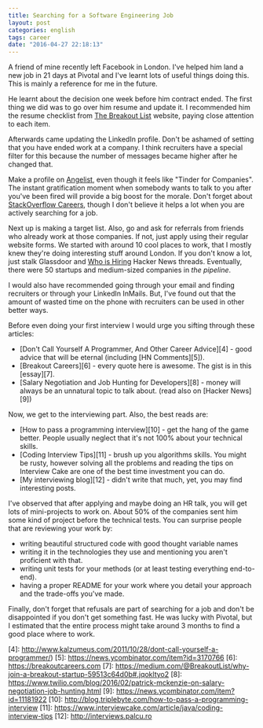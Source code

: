```yaml
---
title: Searching for a Software Engineering Job
layout: post
categories: english
tags: career
date: "2016-04-27 22:18:13"
---
```


A friend of mine recently left Facebook in London. I've helped him land a new job in 21 days at Pivotal and I've learnt lots of useful things doing this. This is mainly a reference for me in the future.

He learnt about the decision one week before him contract ended. The first thing we did was to go over him resume and update it. I recommended him the resume checklist from [The Breakout List][0] website, paying close attention to each item.

Afterwards came updating the LinkedIn profile. Don't be ashamed of setting that you have ended work at a company. I think recruiters have a special filter for this because the number of messages became higher after he changed that.

Make a profile on [Angelist][1], even though it feels like "Tinder for Companies". The instant gratification moment when somebody wants to talk to you after you've been fired will provide a big boost for the morale. Don't forget about [StackOverflow Careers][2], though I don't believe it helps a lot when you are actively searching for a job.

Next up is making a target list. Also, go and ask for referrals from friends who already work at those companies. If not, just apply using their regular website forms. We started with around 10 cool places to work, that I mostly knew they're doing interesting stuff around London. If you don't know a lot, just stalk Glassdoor and [Who is Hiring][3] Hacker News threads. Eventually, there were 50 startups and medium-sized companies in _the pipeline_.

I would also have recommended going through your email and finding recruiters or through your LinkedIn InMails. But, I've found out that the amount of wasted time on the phone with recruiters can be used in other better ways.

Before even doing your first interview I would urge you sifting through these articles:

* [Don't Call Yourself A Programmer, And Other Career Advice][4] - good advice that will be eternal (including [HN Comments][5]).
* [Breakout Careers][6] - every quote here is awesome. The gist is in this [essay][7].
* [Salary Negotiation and Job Hunting for Developers][8] - money will always be an unnatural topic to talk about. (read also on [Hacker News][9])

Now, we get to the interviewing part. Also, the best reads are:

* [How to pass a programming interview][10] - get the hang of the game better. People usually neglect that it's not 100% about your technical skills.
* [Coding Interview Tips][11] - brush up you algorithms skills. You might be rusty, however solving all the problems and reading the tips on Interview Cake are one of the best time investment you can do.
* [My interviewing blog][12] - didn't write that much, yet, you may find interesting posts.

I've observed that after applying and maybe doing an HR talk, you will get lots of mini-projects to work on. About 50% of the companies sent him some kind of project before the technical tests. You can surprise people that are reviewing your work by:

* writing beautiful structured code with good thought variable names
* writing it in the technologies they use and mentioning you aren't proficient with that.
* writing unit tests for your methods (or at least testing everything end-to-end).
* having a proper README for your work where you detail your approach and the trade-offs you've made.

Finally, don't forget that refusals are part of searching for a job and don't be disappointed if you don't get something fast. He was lucky with Pivotal, but I estimated that the entire process might take around 3 months to find a good place where to work.

[0]: https://breakoutlist.com/resume-tool
[1]: https://angel.co
[2]: http://careers.stackoverflow.com
[3]: https://news.ycombinator.com/item?id=11202954
[4]: http://www.kalzumeus.com/2011/10/28/dont-call-yourself-a-programmer/)
[5]: https://news.ycombinator.com/item?id=3170766
[6]: https://breakoutcareers.com
[7]: https://medium.com/@BreakoutList/why-join-a-breakout-startup-59513c64d0b#.jqokltyo2
[8]: https://www.twilio.com/blog/2016/02/patrick-mckenzie-on-salary-negotiation-job-hunting.html
[9]: https://news.ycombinator.com/item?id=11181922
[10]: http://blog.triplebyte.com/how-to-pass-a-programming-interview
[11]: https://www.interviewcake.com/article/java/coding-interview-tips
[12]: http://interviews.palcu.ro
